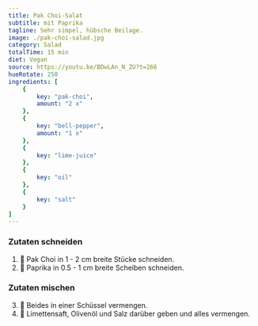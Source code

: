 ```yaml
---
title: Pak Choi-Salat
subtitle: mit Paprika
tagline: Sehr simpel, hübsche Beilage.
image: ./pak-choi-salad.jpg
category: Salad
totalTime: 15 min
diet: Vegan
source: https://youtu.be/BDwLAn_N_ZU?t=266
hueRotate: 250
ingredients: [
    {
        key: "pak-choi",
        amount: "2 x"
    },
    {
        key: "bell-pepper",
        amount: "1 x"
    },
    {
        key: "lime-juice"
    },
    {
        key: "oil"
    },
    {
        key: "salt"
    }
]
---
```


### Zutaten schneiden

1. 🔪 Pak Choi in 1 - 2 cm breite Stücke schneiden.
2. 🔪 Paprika in 0.5 - 1 cm breite Scheiben schneiden.

### Zutaten mischen

3. 🥣 Beides in einer Schüssel vermengen.
4. 🧂 Limettensaft, Olivenöl und Salz darüber geben und alles vermengen.